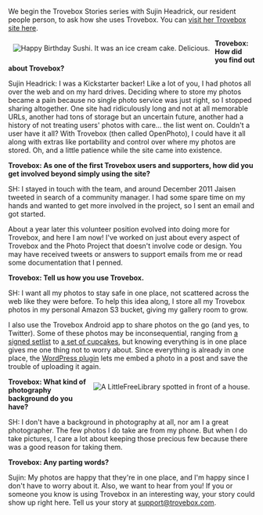 We begin the Trovebox Stories series with Sujin Headrick, our resident people person, to ask how she uses Trovebox. You can <a href="http://sushi.trovebox.com">visit her Trovebox site here</a>.

<a href="https://sushi.trovebox.com/p/12n"><img src="http://sushi.openphoto.me.s3.amazonaws.com/custom/201301/2013-01-05_23-26-51_262-34073f_350x350.jpg" align=left hspace="10" vspace="10" alt="Happy Birthday Sushi. It was an ice cream cake. Delicious."></a>

**Trovebox: How did you find out about Trovebox?**

Sujin Headrick: I was a Kickstarter backer! Like a lot of you, I had photos all over the web and on my hard drives. Deciding where to store my photos became a pain because no single photo service was just right, so I stopped sharing altogether. One site had ridiculously long and not at all memorable URLs, another had tons of storage but an uncertain future, another had a history of not treating users' photos with care... the list went on. Couldn't a user have it all? With Trovebox (then called OpenPhoto), I could have it all along with extras like portability and control over where my photos are stored. Oh, and a little patience while the site came into existence.

**Trovebox: As one of the first Trovebox users and supporters, how did you get involved beyond simply using the site?**

SH: I stayed in touch with the team, and around December 2011 Jaisen tweeted in search of a community manager. I had some spare time on my hands and wanted to get more involved in the project, so I sent an email and got started.

About a year later this volunteer position evolved into doing more for Trovebox, and here I am now! I've worked on just about every aspect of Trovebox and the Photo Project that doesn't involve code or design. You may have received tweets or answers to support emails from me or read some documentation that I penned.

**Trovebox: Tell us how you use Trovebox.**

SH: I want all my photos to stay safe in one place, not scattered across the web like they were before. To help this idea along, I store all my Trovebox photos in my personal Amazon S3 bucket, giving my gallery room to grow. 

I also use the Trovebox Android app to share photos on the go (and yes, to Twitter). Some of these photos may be inconsequential, ranging from <a href="http://sushi.trovebox.com/p/115">a signed setlist</a> to <a href="http://sushi.trovebox.com/p/15l">a set of cupcakes</a>, but knowing everything is in one place gives me one thing not to worry about. Since everything is already in one place, the <a href="https://wordpress.org/extend/plugins/openphoto/">WordPress plugin</a> lets me embed a photo in a post and save the trouble of uploading it again.

<a href="https://sushi.trovebox.com/p/116"><img src="http://sushi.openphoto.me.s3.amazonaws.com/custom/201212/2012-12-04_16-30-31_635-3ed7ed_350x350.jpg" align=right hspace="10" vspace="10" alt="A LittleFreeLibrary spotted in front of a house."></a>

**Trovebox: What kind of photography background do you have?**

SH: I don't have a background in photography at all, nor am I a great photographer. The few photos I do take are from my phone. But when I do take pictures, I care a lot about keeping those precious few because there was a good reason for taking them.

**Trovebox: Any parting words?**

Sujin: My photos are happy that they're in one place, and I'm happy since I don't have to worry about it. Also, we want to hear from you! If you or someone you know is using Trovebox in an interesting way, your story could show up right here. Tell us your story at support@trovebox.com.
